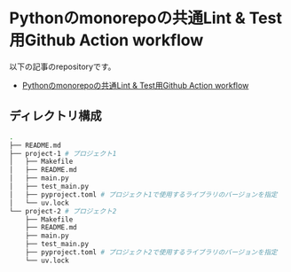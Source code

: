 # Pythonのmonorepoの共通Lint & Test用Github Action workflow

以下の記事のrepositoryです。

- [Pythonのmonorepoの共通Lint & Test用Github Action workflow](https://qiita.com/haru-256/items/99a3d14bd4d67334dafb)

## ディレクトリ構成

```sh
.
├── README.md
├── project-1 # プロジェクト1
│   ├── Makefile
│   ├── README.md
│   ├── main.py
│   ├── test_main.py
│   ├── pyproject.toml # プロジェクト1で使用するライブラリのバージョンを指定
│   └── uv.lock
└── project-2 # プロジェクト2
    ├── Makefile
    ├── README.md
    ├── main.py
    ├── test_main.py
    ├── pyproject.toml # プロジェクト2で使用するライブラリのバージョンを指定
    └── uv.lock
```
